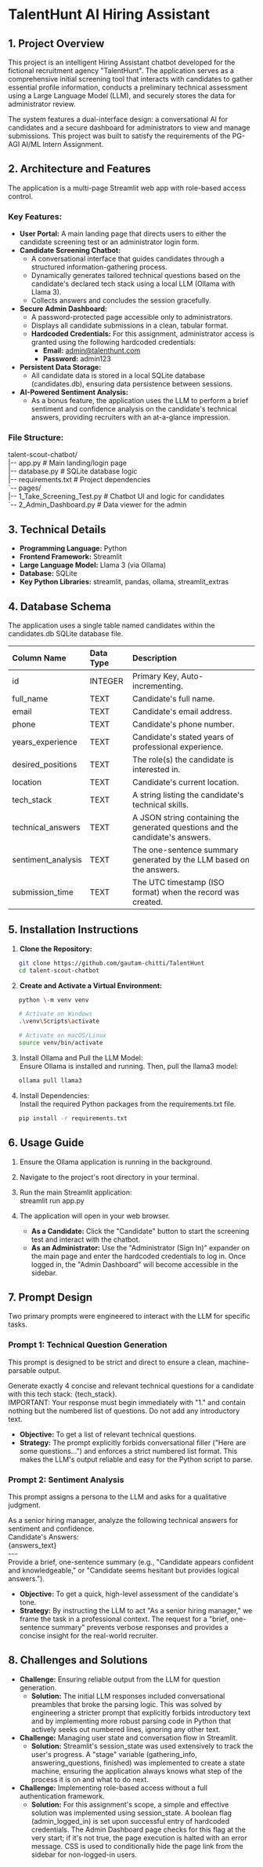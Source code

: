 # **TalentHunt AI Hiring Assistant**

## **1\. Project Overview**

This project is an intelligent Hiring Assistant chatbot developed for the fictional recruitment agency "TalentHunt". The application serves as a comprehensive initial screening tool that interacts with candidates to gather essential profile information, conducts a preliminary technical assessment using a Large Language Model (LLM), and securely stores the data for administrator review.

The system features a dual-interface design: a conversational AI for candidates and a secure dashboard for administrators to view and manage submissions. This project was built to satisfy the requirements of the PG-AGI AI/ML Intern Assignment.

## **2\. Architecture and Features**

The application is a multi-page Streamlit web app with role-based access control.

### **Key Features:**

- **User Portal:** A main landing page that directs users to either the candidate screening test or an administrator login form.
- **Candidate Screening Chatbot:**
  - A conversational interface that guides candidates through a structured information-gathering process.
  - Dynamically generates tailored technical questions based on the candidate's declared tech stack using a local LLM (Ollama with Llama 3).
  - Collects answers and concludes the session gracefully.
- **Secure Admin Dashboard:**
  - A password-protected page accessible only to administrators.
  - Displays all candidate submissions in a clean, tabular format.
  - **Hardcoded Credentials:** For this assignment, administrator access is granted using the following hardcoded credentials:
    - **Email:** admin@talenthunt.com
    - **Password:** admin123
- **Persistent Data Storage:**
  - All candidate data is stored in a local SQLite database (candidates.db), ensuring data persistence between sessions.
- **AI-Powered Sentiment Analysis:**
  - As a bonus feature, the application uses the LLM to perform a brief sentiment and confidence analysis on the candidate's technical answers, providing recruiters with an at-a-glance impression.

### **File Structure:**

talent-scout-chatbot/  
|-- app.py \# Main landing/login page  
|-- database.py \# SQLite database logic  
|-- requirements.txt \# Project dependencies  
\`-- pages/  
 |-- 1_Take_Screening_Test.py \# Chatbot UI and logic for candidates  
 \`-- 2_Admin_Dashboard.py \# Data viewer for the admin

## **3\. Technical Details**

- **Programming Language:** Python
- **Frontend Framework:** Streamlit
- **Large Language Model:** Llama 3 (via Ollama)
- **Database:** SQLite
- **Key Python Libraries:** streamlit, pandas, ollama, streamlit_extras

## **4\. Database Schema**

The application uses a single table named candidates within the candidates.db SQLite database file.

| Column Name        | Data Type | Description                                                                   |
| :----------------- | :-------- | :---------------------------------------------------------------------------- |
| id                 | INTEGER   | Primary Key, Auto-incrementing.                                               |
| full_name          | TEXT      | Candidate's full name.                                                        |
| email              | TEXT      | Candidate's email address.                                                    |
| phone              | TEXT      | Candidate's phone number.                                                     |
| years_experience   | TEXT      | Candidate's stated years of professional experience.                          |
| desired_positions  | TEXT      | The role(s) the candidate is interested in.                                   |
| location           | TEXT      | Candidate's current location.                                                 |
| tech_stack         | TEXT      | A string listing the candidate's technical skills.                            |
| technical_answers  | TEXT      | A JSON string containing the generated questions and the candidate's answers. |
| sentiment_analysis | TEXT      | The one-sentence summary generated by the LLM based on the answers.           |
| submission_time    | TEXT      | The UTC timestamp (ISO format) when the record was created.                   |

## **5\. Installation Instructions**

1. **Clone the Repository:**

```bash
   git clone https://github.com/gautam-chitti/TalentHunt
   cd talent-scout-chatbot
```

2. **Create and Activate a Virtual Environment:**

```bash
   python \-m venv venv
```

```bash
   # Activate on Windows
   .\venv\Scripts\activate
```

```bash
   # Activate on macOS/Linux
   source venv/bin/activate
```

3. Install Ollama and Pull the LLM Model:  
   Ensure Ollama is installed and running. Then, pull the llama3 model:

```bash
   ollama pull llama3
```

4. Install Dependencies:  
   Install the required Python packages from the requirements.txt file.

```bash
   pip install -r requirements.txt
```

## **6\. Usage Guide**

1. Ensure the Ollama application is running in the background.
2. Navigate to the project's root directory in your terminal.
3. Run the main Streamlit application:  
   streamlit run app.py

4. The application will open in your web browser.
   - **As a Candidate:** Click the "Candidate" button to start the screening test and interact with the chatbot.
   - **As an Administrator:** Use the "Administrator (Sign In)" expander on the main page and enter the hardcoded credentials to log in. Once logged in, the "Admin Dashboard" will become accessible in the sidebar.

## **7\. Prompt Design**

Two primary prompts were engineered to interact with the LLM for specific tasks.

### **Prompt 1: Technical Question Generation**

This prompt is designed to be strict and direct to ensure a clean, machine-parsable output.

Generate exactly 4 concise and relevant technical questions for a candidate with this tech stack: {tech_stack}.  
IMPORTANT: Your response must begin immediately with "1." and contain nothing but the numbered list of questions. Do not add any introductory text.

- **Objective:** To get a list of relevant technical questions.
- **Strategy:** The prompt explicitly forbids conversational filler ("Here are some questions...") and enforces a strict numbered list format. This makes the LLM's output reliable and easy for the Python script to parse.

### **Prompt 2: Sentiment Analysis**

This prompt assigns a persona to the LLM and asks for a qualitative judgment.

As a senior hiring manager, analyze the following technical answers for sentiment and confidence.  
Candidate's Answers:  
{answers_text}  
\---  
Provide a brief, one-sentence summary (e.g., "Candidate appears confident and knowledgeable," or "Candidate seems hesitant but provides logical answers.").

- **Objective:** To get a quick, high-level assessment of the candidate's tone.
- **Strategy:** By instructing the LLM to act "As a senior hiring manager," we frame the task in a professional context. The request for a "brief, one-sentence summary" prevents verbose responses and provides a concise insight for the real-world recruiter.

## **8\. Challenges and Solutions**

- **Challenge:** Ensuring reliable output from the LLM for question generation.
  - **Solution:** The initial LLM responses included conversational preambles that broke the parsing logic. This was solved by engineering a stricter prompt that explicitly forbids introductory text and by implementing more robust parsing code in Python that actively seeks out numbered lines, ignoring any other text.
- **Challenge:** Managing user state and conversation flow in Streamlit.
  - **Solution:** Streamlit's session_state was used extensively to track the user's progress. A "stage" variable (gathering_info, answering_questions, finished) was implemented to create a state machine, ensuring the application always knows what step of the process it is on and what to do next.
- **Challenge:** Implementing role-based access without a full authentication framework.
  - **Solution:** For this assignment's scope, a simple and effective solution was implemented using session_state. A boolean flag (admin_logged_in) is set upon successful entry of hardcoded credentials. The Admin Dashboard page checks for this flag at the very start; if it's not true, the page execution is halted with an error message. CSS is used to conditionally hide the page link from the sidebar for non-logged-in users.
